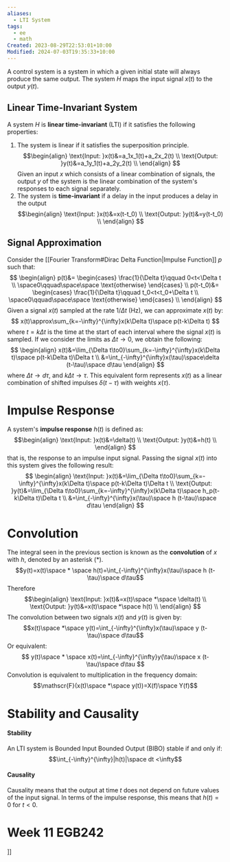 ```yaml
---
aliases:
  - LTI System
tags:
  - ee
  - math
Created: 2023-08-29T22:53:01+10:00
Modified: 2024-07-03T19:35:33+10:00
---
```

A control system is a system in which a given initial state will always produce the same output. The system $H$ maps the input signal $x(t)$ to the output $y(t)$. 

## Linear Time-Invariant System
A system $H$ is **linear time-invariant** (LTI) if it satisfies the following properties:
1. The system is linear if it satisfies the superposition principle.
   $$\begin{align}
\text{Input: }x(t)&=a_1x_1(t)+a_2x_2(t) \\
\text{Output: }y(t)&=a_1y_1(t)+a_2y_2(t) \\
\end{align}
$$
	Given an input $x$ which consists of a linear combination of signals, the output $y$ of the system is the linear combination of the system's responses to each signal separately.
2. The system is **time-invariant** if a delay in the input produces a delay in the output
      $$\begin{align}
\text{Input: }x(t)&=x(t-t_0) \\
\text{Output: }y(t)&=y(t-t_0) \\
\end{align}
$$

## Signal Approximation
Consider the [[Fourier Transform#Dirac Delta Function|Impulse Function]] $p$ such that:
$$
\begin{align}
p(t)&=
\begin{cases}
\frac{1}{\Delta t}\qquad 0<t<\Delta t \\
\space0\qquad\space\space \text{otherwise}
\end{cases} \\
p(t-t_0)&=
\begin{cases}
\frac{1}{\Delta t}\qquad t_0<t<t_0+\Delta t \\
\space0\qquad\space\space \text{otherwise}
\end{cases} \\
\end{align}
$$
Given a signal $x(t)$ sampled at the rate $1/\Delta t$ (Hz), we can approximate $x(t)$ by:
$$
x(t)\approx\sum_{k=-\infty}^{\infty}x(k\Delta t)\space p(t-k\Delta t)
$$
where $t=k\Delta t$ is the time at the start of each interval where the signal $x(t)$ is sampled. If we consider the limits as $\Delta t\to0$, we obtain the following:
$$
\begin{align}
x(t)&=\lim_{\Delta t\to0}\sum_{k=-\infty}^{\infty}x(k\Delta t)\space p(t-k\Delta t)\Delta t \\
&=\int_{-\infty}^{\infty}x(\tau)\space\delta (t-\tau)\space d\tau
\end{align}
$$
where $\Delta t\to d\tau$, and $k\Delta t\to\tau$. This equivalent form represents $x(t)$ as a linear combination of shifted impulses $\delta(t-\tau)$ with weights $x(\tau$).

# Impulse Response
A system's **impulse response** $h(t)$ is defined as:
$$\begin{align}
\text{Input: }x(t)&=\delta(t) \\
\text{Output: }y(t)&=h(t) \\
\end{align}
$$
that is, the response to an impulse input signal. Passing the signal $x(t)$ into this system gives the following result:
$$
\begin{align}
\text{Input: }x(t)&=\lim_{\Delta t\to0}\sum_{k=-\infty}^{\infty}x(k\Delta t)\space p(t-k\Delta t)\Delta t \\
\text{Output: }y(t)&=\lim_{\Delta t\to0}\sum_{k=-\infty}^{\infty}x(k\Delta t)\space h_p(t-k\Delta t)\Delta t \\
&=\int_{-\infty}^{\infty}x(\tau)\space h (t-\tau)\space d\tau
\end{align}
$$
# Convolution
The integral seen in the previous section is known as the **convolution** of $x$ with $h$, denoted by an asterisk ($*$).
$$y(t)=x(t)\space * \space h(t)=\int_{-\infty}^{\infty}x(\tau)\space h (t-\tau)\space d\tau$$
Therefore
$$\begin{align}
\text{Input: }x(t)&=x(t)\space *\space \delta(t) \\
\text{Output: }y(t)&=x(t)\space *\space h(t) \\
\end{align}
$$
The convolution between two signals $x(t)$ and $y(t)$ is given by:
$$x(t)\space *\space y(t)=\int_{-\infty}^{\infty}x(\tau)\space y (t-\tau)\space d\tau$$
Or equivalent:
$$
y(t)\space * \space x(t)=\int_{-\infty}^{\infty}y(\tau)\space x (t-\tau)\space d\tau
$$
Convolution is equivalent to multiplication in the frequency domain:
$$\mathscr{F}(x(t)\space *\space y(t))=X(f)\space Y(f)$$
# Stability and Causality 
#### Stability
An LTI system is Bounded Input Bounded Output (BIBO) stable if and only if:
$$\int_{-\infty}^{\infty}|h(t)|\space dt <\infty$$
#### Causality
Causality means that the output at time $t$ does not depend on future values of the input signal. In terms of the impulse response, this means that $h(t)=0$ for $t<0$. 

# Week 11 EGB242
]] 
